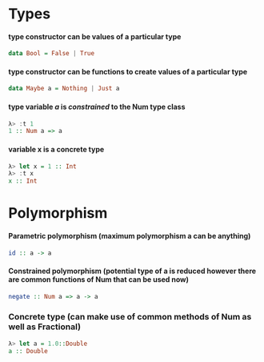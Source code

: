 # Types

#### type constructor can be values of a particular type
````haskell
data Bool = False | True
````

#### type constructor can be functions to create values of a particular type
```haskell
data Maybe a = Nothing | Just a
```

#### **type variable** *a* is *constrained* to the Num **type class**
```haskell
λ> :t 1
1 :: Num a => a
```

#### variable x is a **concrete type**
```haskell
λ> let x = 1 :: Int
λ> :t x
x :: Int
```

# Polymorphism

#### Parametric polymorphism (maximum polymorphism a can be anything)
```haskell
id :: a -> a
```
#### Constrained polymorphism (potential type of a is reduced however there are common functions of Num that can be used now)
```haskell
negate :: Num a => a -> a
```
### Concrete type (can make use of common methods of Num as well as Fractional)
```haskell
λ> let a = 1.0::Double
a :: Double
```
